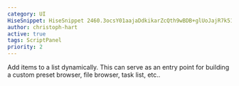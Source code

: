 ```yaml
---
category: UI
HiseSnippet: HiseSnippet 2460.3ocsY01aajaDdkikarZcQth9wBDB+glUoJajR7k51TiSN9kdtM1QH1M4.BBtPsKkDOuK4BtTVV4p+R+k0+N8CAn+CtNCIWs6JI6bmQOg.Yw2l4YF9vgCmzSICYYYRkWs0OaZJyq1up9oSE5Q6MhxEdGsuWseY8dTAK9LVl16ESSoYYrHuZ0tyeEmPs0W0y74+9UufFSEgrht77dijGxdIOgqK5sW2+NON9PZD6LdRoYuU2iBkh8jwxw.XtS81dozvyoCYmPwosRcuZqcPDWKUmpoZVlWsUegLZ5oijSD14+FdFueLCazw6TPP1tOTFGgHF60auQ73nd4FclGHkdEtf6XcA+15Gyi3y5uvUbOy.jhUT1eTakpv6NUfWmxvqcI3sDHUqDjV0Boun9ogJdptXD6VyQBMSMfBt8xPwNWuU9O2q9dRXFBcPB8b1gJnwrU3+r1saQdxW1t4yaz3wO7gj8mJnI7PxK4YZB6RZRZLaiFazf.eNaDOKuORlfmlxzjLv3xH5QLx3LXihHGXZHXSHznHqcgTG+ljAiEgZtTXkFWPjpHlhnkDNJxD.hDJIxgfXDAfz3ZVBp.JLnhQnw7gBVD4BlRyCowwSshyOleNynZyBsqBzAkbAmMIUpzMCJLDXlrK0jAJYhcMz9rXxDfTR5iVBn.ZFIhpojAREgQCGQTxIAj+1XzuftORlLgYkmQVTQDIUA6KFAtaTD4H.Cj9i0ZovLJWa0PnhArC.YnSBkpUJ1uOvoJxH..TRXrLikKD3enrU7gizVOhQdJVh7BqsilcEwUYOKjJJadYZJ3CECIoRN35QCkJlRNmCXEb7k2Hb9X1v.x.NHo9.ByXpVjPve.9PzvAxvrtY5Pzc+vGit7G+XKL3VWCfhK.sipq51U.3wdPFIMFHlQU26L9OzXMRCrAG3v8ev9y3eDVAPjRnZv8ghcDy3kbzQTI.dffKfxtfpHFNYGxNj7yFCY58jIoRAzveS6va174H9KV0KQZx0uJ6vtUka0TkhN0swCqhh1E76ELa3L.XnTXi.rCvopr6ng3IHizRQLkyooJNEBjPv8LiB5yBovFKtloyHxQrXlF7LSFwD1QfiPFgIjZvuMfoXBzYC66IRbnBa0.vcHu68Fqw5PBfM4dfEnesbLvbX94Go8G1rw22X8gA.6Hd23X+1Wd3gaY9fdiqfvKUksf801MncHOss0eAQeLNrbYNyJvcYmQvtfMGqAbPTwPF3EQxFWfhtPDiSgyvLLXleyMZ78VZbgs3uoklrYKKCIlIFpGQdXI.hvu33TrD.CYJf51U5GHy9g3VCJll19bZC+DZU1TPOSyEH9YJ4OrSIc4F4Jvgk6Qf3HKDF.3GTKaHf7VliZgbJM59RX5QR7vBXHTLviD2aGmYWgUCTrkBi2lIISkiMQFxXvoFHvCHdWDJAbcO33MTP6xAhoZbndr55b3XLeDquv.U+zButhMjzGbboAycufypSCvvsAgEqFlb+Jd47iTFUNQNFPUeLNZe9PxIxGchDNJMvXOQRwCzjyEf4LYzzVyVNXWQ.o.ijFNMLFhtM6PPVPPP975awhyGAXtBLre22tmB9c4j8fu6CYpjAavatGH1yyH+dxWCQkUalael42SlwMmWRwPGukGoGAWL9nRbfVj1spzbQpnQRGCaorb8VbNDNfHVBADYFVaZDBJvjLSz1pDgr3W7AVYEfdoyYQMKFpjbct0INVnK.D4CCw3DnyysG+gbZY9s9KHBf0MfkG7143QNLDnwRGwKpnKrqUUNFybdcGXueDR7Iw1ue4ifUsZGXdcwMpNnTjovraCy+XhbX0g+RAvmUc1nTlqERcDjrpSpbbrqUZWU7S3hhk4ZTrTL58LYbUy4OeYxuwLI6k0eCgGlmwV+aJ7+BTNLNeJEBBUbaoMrROJR5KYE3rBLIibBaxoi6al.bJn8BSBOKblzuSKRmeLBnyMHfJBu3WCQaz9.De6exBPZ3twoinE8LBt5o0Bmp9JR6f+D4OCeuUyqS7QJ5DC9P7zh7tsaQ1t0LhqKhvi57rh9rG9Mc99VjmBWk515r2RLeDXqS90xI9XZoEwesWckBaGt6+twvvlTZ2wjY67Tj2xd.RTwrzvTZ4hLdT9YEycRX50SeTNS1FY.rCGI1c0zLwUPsgrvw7pkhV3McFIJguT.UJdLKaVxtXJT3fYz7DvSqDas80eadqbiuvWurHro+jY5TLUo1lf2ysWt3FIDuuy6e9x4bsubqsNz7o4ymm17ZVn1mNGs1r3CkX5mu5xoCYB3JnNOKncyqUAau8hJf9t1uGyEoS6af1tq8oWmAbB+BpORQZQ.XsYLafFttibcwVv2DsXpL4usxkYx74OLuPfIXeDjMSE7m1DfgLYxefEjTPQtsN1ORHRGmMpPjyES8JWR6.p3BfHAOzLiZHvHGjMSxBIp6rVnBmXNJfu7ozSN.T8QlRFTNo4RIZ1197f4O1JEVStCFrTIi8CyeWQKK+u3jLb0bdOyRvb1gd6aPP51av4Xu84JiJW9iVbpcylVRhQ4yxqXdTgBqDjOQpYuR3ax8uwUMHyOzfAKcLmvhYpkNLVSH0MsPew3j93yLstg7I5Ua0pUeo90W8kxEGJz5WJMQo3HfB7pTl35JYjmyYB+5ebz9v4.rjMt9f4khUm.gPs8YWvCY1B3rd88YYmqko.RmsC3U6WnMi9abk2gE8F2qd83QX8cxa1w6xxEVaZ4FYzKXGI5YdFNV8mIXvmYS3e+u5Z4eEKg2Ew67XXi7RLgLWi5uqsxe2jtqpKRIcsV9TrYQUReksJuEwwu1gCK6y.j0q6nhkPR2+Y2Bj7guq67dAL1jWsF0yqFiGO6XIVmIpBVWsUJq4FU8.lyQNOf8LUYOvYkza2uqaUOvGF10p30pOTkMza.PKNk+wR04rUWSYrRLJds5XfSu9Cyq645qc+6e+e.mGJlhd+zm9jo2xn9teFT+jxn92sTTWu1gP644G+kY1fo1qLAVtASgE8Vrxj2q9wxnwv02UKTJVcX2.v42JUmDq.Ij3fdZ4pG++spm9iEheQ8db3MGKGiqrDLBmx+4.itZNuQ8CFL.tju.fqV+vu4mmBL6YyrY3wTshCbj5mLN4TfnEx.sKvJMgLiUP1lscarM5ANkIhLM9A3iavNX6ZtA6jOnWBMTI+1PaTarp120zCfIgof9qW+XrMoimIRdY+bBOh+sggUE0BK7I21E9za6B251tvu71tvmcaW3e71tvs+7KD++.Y2wZYh8Xim2w8NvbMXsZGTJTw+yEJTX1
author: christoph-hart
active: true
tags: ScriptPanel
priority: 2
---
```

Add items to a list dynamically. This can serve as an entry point for building a custom preset browser, file browser, task list, etc.. 